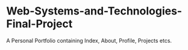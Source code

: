 # Web-Systems-and-Technologies-Final-Project
A Personal Portfolio containing Index, About, Profile, Projects etcs. 
